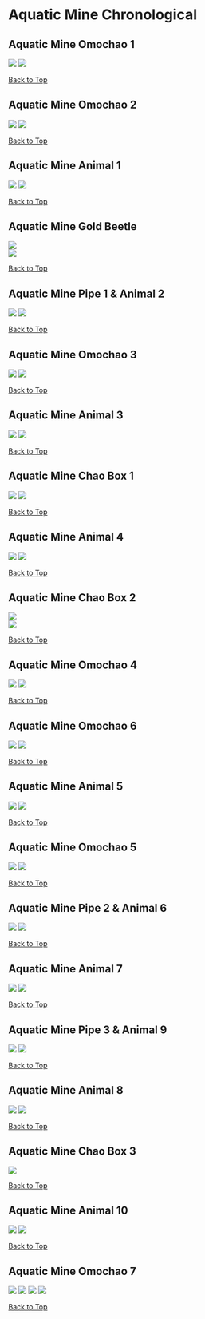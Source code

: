 # Aquatic Mine Chronological

## Aquatic Mine Omochao 1
![](../AquaticMine/Omochao-1st-Far.webp)
![](../AquaticMine/Omochao-1st-Close.webp)

[Back to Top](#)

## Aquatic Mine Omochao 2
![](../AquaticMine/Omochao-2nd-Far.webp)
![](../AquaticMine/Omochao-2nd-Close.webp)

[Back to Top](#)

## Aquatic Mine Animal 1
![](../AquaticMine/Animal-1st-Far.webp)
![](../AquaticMine/Animal-1st-Close.webp)

[Back to Top](#)

## Aquatic Mine Gold Beetle
![](../AquaticMine/GoldBeetle-Far.webp)  
![](../AquaticMine/GoldBeetle-Close.webp)

[Back to Top](#)

## Aquatic Mine Pipe 1 & Animal 2
![](../AquaticMine/Animal-2nd-Far.webp)
![](../AquaticMine/Animal-2nd-Close.webp)

[Back to Top](#)

## Aquatic Mine Omochao 3
![](../AquaticMine/Omochao-3rd-Far.webp)
![](../AquaticMine/Omochao-3rd-Close.webp)

[Back to Top](#)

## Aquatic Mine Animal 3
![](../AquaticMine/Animal-3rd-Far.webp)
![](../AquaticMine/Animal-3rd-Close.webp)

[Back to Top](#)

## Aquatic Mine Chao Box 1
![](../AquaticMine/Chaobox-1st-Far.webp)
![](../AquaticMine/Chaobox-1st-Close.webp)  

[Back to Top](#)

## Aquatic Mine Animal 4
![](../AquaticMine/Animal-4th-Far.webp)
![](../AquaticMine/Animal-4th-Close.webp)

[Back to Top](#)

## Aquatic Mine Chao Box 2
![](../AquaticMine/Chaobox-2nd-Far.webp)  
![](../AquaticMine/Chaobox-2nd-Close.webp)  

[Back to Top](#)

## Aquatic Mine Omochao 4
![](../AquaticMine/Omochao-4th-Far.webp)
![](../AquaticMine/Omochao-4th-Close.webp)

[Back to Top](#)

## Aquatic Mine Omochao 6
![](../AquaticMine/Omochao-6th-Far.webp)
![](../AquaticMine/Omochao-6th-Close.webp)

[Back to Top](#)

## Aquatic Mine Animal 5
![](../AquaticMine/Animal-5th-Far.webp)
![](../AquaticMine/Animal-5th-Close.webp)

[Back to Top](#)

## Aquatic Mine Omochao 5
![](../AquaticMine/Omochao-5th-Far.webp)
![](../AquaticMine/Omochao-5th-Close.webp)

[Back to Top](#)

## Aquatic Mine Pipe 2 & Animal 6
![](../AquaticMine/Animal-6th-Far.webp)
![](../AquaticMine/Animal-6th-Close.webp)

[Back to Top](#)

## Aquatic Mine Animal 7
![](../AquaticMine/Animal-7th-Far.webp)
![](../AquaticMine/Animal-7th-Close.webp)

[Back to Top](#)

## Aquatic Mine Pipe 3 & Animal 9
![](../AquaticMine/Animal-9th-Far.webp)
![](../AquaticMine/Animal-9th-Close.webp)

[Back to Top](#)

## Aquatic Mine Animal 8
![](../AquaticMine/Animal-8th-Far.webp)
![](../AquaticMine/Animal-8th-Close.webp)

[Back to Top](#)

## Aquatic Mine Chao Box 3
![](../AquaticMine/Chaobox-3rd-Close.webp)

[Back to Top](#)

## Aquatic Mine Animal 10
![](../AquaticMine/Animal-10th-Far.webp)
![](../AquaticMine/Animal-10th-Close.webp)

[Back to Top](#)

## Aquatic Mine Omochao 7
![](../AquaticMine/Omochao-7th-Far1.webp)
![](../AquaticMine/Omochao-7th-Far2.webp)
![](../AquaticMine/Omochao-7th-Far3.webp)
![](../AquaticMine/Omochao-7th-Close.webp)

[Back to Top](#)

